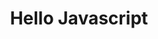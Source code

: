 ---
title: "Hello Javascript"
pubDate: 2024-01-01
description: "This is my first recommendation"
image: 
tags: ["astro", "javascript"]
ladddyout: "../layouts/Base.astro"
---